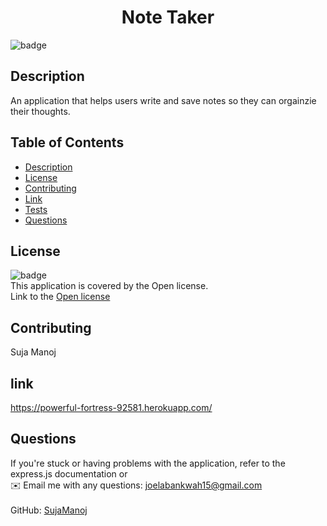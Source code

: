 <h1 align="center">Note Taker</h1>
  
![badge](https://img.shields.io/badge/license-Open-brightgreen)<br />

## Description

An application that helps users write and save notes so they can orgainzie their thoughts.

## Table of Contents

- [Description](#description)
- [License](#license)
- [Contributing](#contributing)
- [Link](#link)
- [Tests](#tests)
- [Questions](#questions)

## License

![badge](https://img.shields.io/badge/license-Open-brightgreen)
<br />
This application is covered by the Open license.
<br />
Link to the <a href='https://www.google.com/search?q=Open+license'>Open license</a>

## Contributing

Suja Manoj

## link

https://powerful-fortress-92581.herokuapp.com/

## Questions

If you're stuck or having problems with the application, refer to the express.js documentation or<br />
✉️ Email me with any questions: joelabankwah15@gmail.com<br /><br />
GitHub: [SujaManoj](https://github.com/sujamanoj)<br />
<br />

